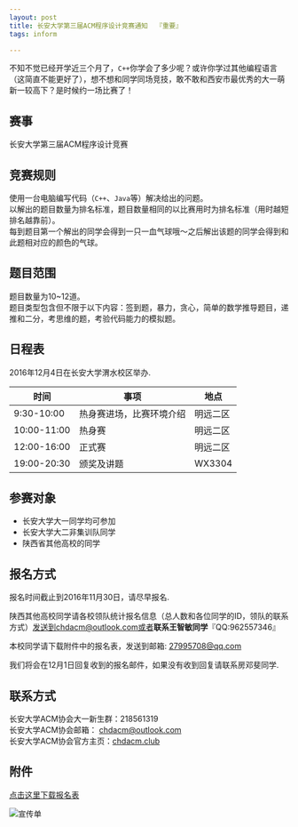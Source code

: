 ```yaml
---
layout: post
title: 长安大学第三届ACM程序设计竞赛通知  『重要』
tags: inform

---
```



不知不觉已经开学近三个月了，`C++`你学会了多少呢？或许你学过其他编程语言（这简直不能更好了），想不想和同学同场竞技，敢不敢和西安市最优秀的大一萌新一较高下？是时候约一场比赛了！  

## 赛事

长安大学第三届ACM程序设计竞赛  

## 竞赛规则  

使用一台电脑编写代码（`C++`、`Java`等）解决给出的问题。  
以解出的题目数量为排名标准，题目数量相同的以比赛用时为排名标准（用时越短排名越靠前）。  
每到题目第一个解出的同学会得到一只一血气球哦～之后解出该题的同学会得到和此题相对应的颜色的气球。  


## 题目范围  

题目数量为10~12道。  
题目类型包含但不限于以下内容：签到题，暴力，贪心，简单的数学推导题目，递推和二分，考思维的题，考验代码能力的模拟题。  

## 日程表   

2016年12月4日在长安大学渭水校区举办.  

| 时间 | 事项  | 地点 |
| -- | -- | -- |
| 9:30-10:00 | 热身赛进场，比赛环境介绍  | 明远二区 |
| 10:00-11:00  | 热身赛  | 明远二区 |
| 12:00-16:00 | 正式赛 | 明远二区 |
| 19:00-20:30 | 颁奖及讲题 | WX3304 |

## 参赛对象  

- 长安大学大一同学均可参加  
- 长安大学大二非集训队同学  
- 陕西省其他高校的同学   


## 报名方式  

报名时间截止到2016年11月30日，请尽早报名.  

陕西其他高校同学请各校领队统计报名信息（总人数和各位同学的ID，领队的联系方式）发送到chdacm@outlook.com或者**联系王智敏同学**『QQ:962557346』  

本校同学请下载附件中的报名表，发送到邮箱: 27995708@qq.com  

我们将会在12月1日回复收到的报名邮件，如果没有收到回复请联系房邓斐同学.  

## 联系方式  

长安大学ACM协会大一新生群：218561319  
长安大学ACM协会邮箱： chdacm@outlook.com  
长安大学ACM协会官方主页：[chdacm.club][3]  

## 附件

[点击这里下载报名表][2]  

![宣传单][1]

[1]:http://p1.bpimg.com/1949/81b56e438fc6836e.png
[2]:http://chdacm.github.io/file/长安大学第三届新生赛报名表.xls
[3]:http://chdacm.club



















